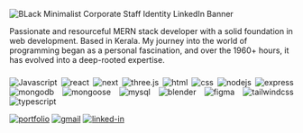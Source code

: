 ![BLack Minimalist Corporate Staff Identity LinkedIn Banner](https://github.com/Ragesh-A/Ragesh-A/assets/118962921/4be79129-48cb-45d7-b8f6-7d8c6256b60a)



Passionate and resourceful MERN stack developer with a solid foundation in web development. Based in Kerala.   My journey into the world of programming began as a personal fascination, and over the 1960+ hours, it has evolved into a deep-rooted expertise.

###
<div align="justify" >
 
 ![Javascript](https://img.shields.io/badge/JavaScript-000000?style=for-the-badge&logo=javascript&logoColor=F7DF1E)
 ![react](https://img.shields.io/badge/React-000000?style=for-the-badge&logo=react&logoColor=61DAFB)
 ![next](https://img.shields.io/badge/Next-000000?style=for-the-badge&logo=nextdotjs&logoColor=FFFFFF)
 ![three.js](https://img.shields.io/badge/Three.js-000000?style=for-the-badge&logo=three.js&logoColor=white)
 ![html](https://img.shields.io/badge/HTML5-000000?style=for-the-badge&logo=html5&logoColor=E34F26)
![css](https://img.shields.io/badge/CSS3-000000?style=for-the-badge&logo=css3&logoColor=1572B6)
![nodejs](https://img.shields.io/badge/Node.js-000000?style=for-the-badge&logo=node.js&logoColor=339933)
![express](https://img.shields.io/badge/express-000000?style=for-the-badge&logo=express&logoColor=white) 
![mongodb](https://img.shields.io/badge/MongoDB-000000?style=for-the-badge&logo=mongodb&logoColor=47A248)
![mongoose](https://img.shields.io/badge/mongoose-000000?style=for-the-badge&logo=mongoose&logoColor=880000) 
![mysql](https://img.shields.io/badge/MySQL-000000?style=for-the-badge&logo=mysql&logoColor=4479A1)
![blender](https://img.shields.io/badge/Blender-000000?style=for-the-badge&logo=blender&logoColor=E87D0D)
![figma](https://img.shields.io/badge/figma-000000?style=for-the-badge&logo=figma&logoColor=F24E1E)
![tailwindcss](https://img.shields.io/badge/tailwindcss-000000?style=for-the-badge&logo=tailwindcss&logoColor=06B6D4) 
![typescript](https://img.shields.io/badge/typescript-000000?style=for-the-badge&logo=typescript&logoColor=3178C6) 

</div>


[![portfolio](https://img.shields.io/badge/Portfolio-5340ff?style=for-the-badge&logo=Google-chrome&logoColor=white)]()
[![gmail](https://img.shields.io/badge/Gmail-D14836?style=for-the-badge&logo=Gmail&logoColor=white)](mailto:ragesha2017@gmail.com)
[![linked-in](https://img.shields.io/badge/Linked_In-0077B5?style=for-the-badge&logo=LinkedIn&logoColor=white)](https://www.linkedin.com/in/ragesh-areekkal/)


